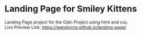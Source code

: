 # Landing Page for Smiley Kittens
Landing Page project for the Odin Project using html and css. </br>
Live Preview Link: https://wendyyng.github.io/landing-page/
